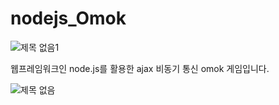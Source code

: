 # nodejs_Omok

![제목 없음1](https://user-images.githubusercontent.com/57929751/107191192-29123b80-6a2f-11eb-8974-4e7da3254370.png)


웹프레임워크인 node.js를 활용한 ajax 비동기 통신 omok 게임입니다.

![제목 없음](https://user-images.githubusercontent.com/57929751/107191189-27e10e80-6a2f-11eb-8c13-d71c63b8a6db.png)
